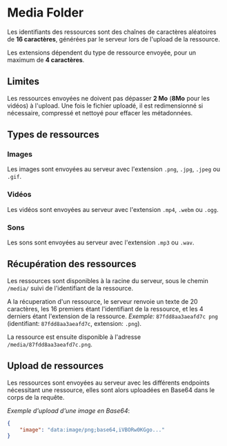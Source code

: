 # Media Folder

Les identifiants des ressources sont des chaînes de caractères aléatoires de **16 caractères**,
générées par le serveur lors de l'upload de la ressource.

Les extensions dépendent du type de ressource envoyée, pour un maximum de **4 caractères**.

## Limites

Les ressources envoyées ne doivent pas dépasser **2 Mo** (**8Mo** pour les vidéos) à l'upload.
Une fois le fichier uploadé, il est redimensionné si nécessaire, compressé et nettoyé pour effacer les métadonnées.

## Types de ressources

### Images

Les images sont envoyées au serveur avec l'extension `.png`, `.jpg`, `.jpeg` ou `.gif`.

### Vidéos

Les vidéos sont envoyées au serveur avec l'extension `.mp4`, `.webm` ou `.ogg`.

### Sons

Les sons sont envoyées au serveur avec l'extension `.mp3` ou `.wav`.

## Récupération des ressources

Les ressources sont disponibles à la racine du serveur, sous le chemin `/media/` suivi de l'identifiant de la ressource.

A la récuperation d'un ressource, le serveur renvoie un texte de 20 caractères,
les 16 premiers étant l'identifiant de la ressource, et les 4 derniers étant l'extension de la ressource.
*Exemple:* `87fdd8aa3aeafd7c png` (identifiant: `87fdd8aa3aeafd7c`, extension: `.png`).

La ressource est ensuite disponible à l'adresse `/media/87fdd8aa3aeafd7c.png`.

## Upload de ressources

Les ressources sont envoyées au serveur avec les différents endpoints nécessitant une ressource, elles sont alors uploadées en Base64 dans le corps de la requête.

*Exemple d'upload d'une image en Base64*:

```json
{
    "image": "data:image/png;base64,iVBORw0KGgo..."
}
```
